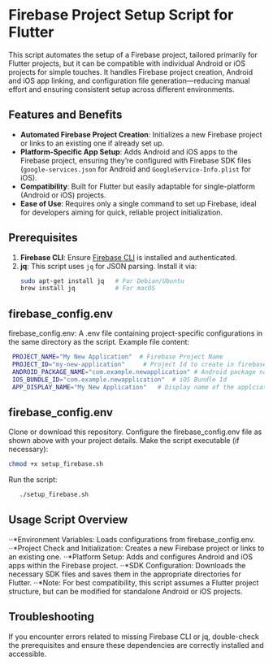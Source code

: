 # Firebase Project Setup Script for Flutter

This script automates the setup of a Firebase project, tailored primarily for Flutter projects, but it can be  compatible with individual Android or iOS projects for simple touches. It handles Firebase project creation, Android and iOS app linking, and configuration file generation—reducing manual effort and ensuring consistent setup across different environments.

## Features and Benefits

- **Automated Firebase Project Creation**: Initializes a new Firebase project or links to an existing one if already set up.
- **Platform-Specific App Setup**: Adds Android and iOS apps to the Firebase project, ensuring they’re configured with Firebase SDK files (`google-services.json` for Android and `GoogleService-Info.plist` for iOS).
- **Compatibility**: Built for Flutter but easily adaptable for single-platform (Android or iOS) projects.
- **Ease of Use**: Requires only a single command to set up Firebase, ideal for developers aiming for quick, reliable project initialization.

## Prerequisites

1. **Firebase CLI**: Ensure [Firebase CLI](https://firebase.google.com/docs/cli) is installed and authenticated.
2. **jq**: This script uses `jq` for JSON parsing. Install it via:
   ```bash
   sudo apt-get install jq   # For Debian/Ubuntu
   brew install jq           # For macOS
   ```

## firebase_config.env

firebase_config.env: A .env file containing project-specific configurations in the same directory as the script. Example file content:
   ```bash
    PROJECT_NAME="My New Application"  # Firebase Project Name 
    PROJECT_ID="my-new-application"     # Project Id to create in firebase (Google GCP)
    ANDROID_PACKAGE_NAME="com.example.newapplication" # Android package name
    IOS_BUNDLE_ID="com.example.newapplication"  # iOS Bundle Id
    APP_DISPLAY_NAME="My New Application"   # Display name of the applciation
   ```

## firebase_config.env
Clone or download this repository.
Configure the firebase_config.env file as shown above with your project details.
Make the script executable (if necessary):
   ```bash
chmod +x setup_firebase.sh
   ```
Run the script:
   ```bash
      ./setup_firebase.sh
```

## Usage Script Overview

⋅⋅*Environment Variables: Loads configurations from firebase_config.env.
⋅⋅*Project Check and Initialization: Creates a new Firebase project or links to an existing one.
⋅⋅*Platform Setup: Adds and configures Android and iOS apps within the Firebase project.
⋅⋅*SDK Configuration: Downloads the necessary SDK files and saves them in the appropriate directories for Flutter.
⋅⋅*Note: For best compatibility, this script assumes a Flutter project structure, but can be modified for standalone Android or iOS projects.

## Troubleshooting
If you encounter errors related to missing Firebase CLI or jq, double-check the prerequisites and ensure these dependencies are correctly installed and accessible.